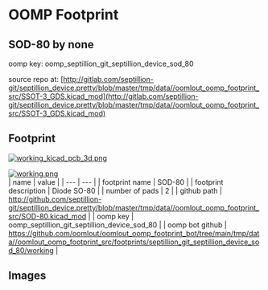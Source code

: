 # OOMP Footprint  
## SOD-80  by none  
  
oomp key: oomp_septillion_git_septillion_device_sod_80  
  
source repo at: [http://gitlab.com/septillion-git/septillion_device.pretty/blob/master/tmp/data//oomlout_oomp_footprint_src/SSOT-3_GDS.kicad_mod](http://gitlab.com/septillion-git/septillion_device.pretty/blob/master/tmp/data//oomlout_oomp_footprint_src/SSOT-3_GDS.kicad_mod)  
## Footprint  
  
[![working_kicad_pcb_3d.png](working_kicad_pcb_3d_600.png)](working_kicad_pcb_3d.png)  
  
[![working.png](working_600.png)](working.png)  
| name | value | 
| --- | --- | 
| footprint name | SOD-80 | 
| footprint description | Diode SO-80 | 
| number of pads | 2 | 
| github path | http://github.com/septillion-git/septillion_device.pretty/blob/master/tmp/data//oomlout_oomp_footprint_src/SOD-80.kicad_mod | 
| oomp key | oomp_septillion_git_septillion_device_sod_80 | 
| oomp bot github | https://github.com/oomlout/oomlout_oomp_footprint_bot/tree/main/tmp/data//oomlout_oomp_footprint_src/footprints/septillion_git_septillion_device_sod_80/working | 
## Images  
